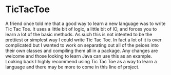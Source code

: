 TicTacToe
=========

A friend once told me that a good way to learn a new language was to write Tic Tac Toe. It uses a little bit of logic, a little bit of IO, and forces you to learn a lot of the basic methods. As such this is not intented to be the prettiest or simplest way I could write Tic Tac Toe. In fact a lot of it is over complicated but I wanted to work on separating out all of the peices into their own classes and compiling them all in a package. Any changes are welcome and those looking to learn Java can use this as an example. Looking back I highly recommend using Tic Tac Toe as a way to learn a language and there may be more to come in this line of project.